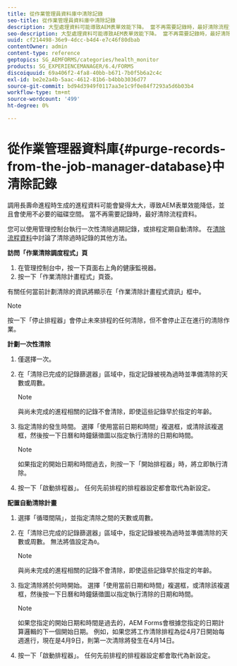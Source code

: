 ```yaml
---
title: 從作業管理員資料庫中清除記錄
seo-title: 從作業管理員資料庫中清除記錄
description: 大型處理資料可能導致AEM表單效能下降。 當不再需要記錄時，最好清除流程資料。
seo-description: 大型處理資料可能導致AEM表單效能下降。 當不再需要記錄時，最好清除流程資料。
uuid: cf214498-36e9-4dcc-b4d4-e7c46f80dbab
contentOwner: admin
content-type: reference
geptopics: SG_AEMFORMS/categories/health_monitor
products: SG_EXPERIENCEMANAGER/6.4/FORMS
discoiquuid: 69a406f2-4fa8-40bb-b671-7b0f5b6a2c4c
exl-id: be2e2a4b-5aac-4612-81b6-b4bbb3036d77
source-git-commit: bd94d3949f0117aa3e1c9f0e84f7293a5d6b03b4
workflow-type: tm+mt
source-wordcount: '499'
ht-degree: 0%

---
```


# 從作業管理器資料庫{#purge-records-from-the-job-manager-database}中清除記錄

調用長壽命進程時生成的進程資料可能會變得太大，導致AEM表單效能降低，並且會使用不必要的磁碟空間。 當不再需要記錄時，最好清除流程資料。

您可以使用管理控制台執行一次性清除過期記錄，或排程定期自動清除。 在[清除流程資料](/help/forms/using/admin-help/purging-process-data.md#purging-process-data)中討論了清除過時記錄的其他方法。

**訪問「作業清除調度程式」頁**

1. 在管理控制台中，按一下頁面右上角的健康監視器。
1. 按一下「作業清除計畫程式」頁簽。

有關任何當前計劃清除的資訊將顯示在「作業清除計畫程式資訊」框中。

>[!NOTE]
>
>按一下「停止排程器」會停止未來排程的任何清除，但不會停止正在進行的清除作業。

**計劃一次性清除**

1. 僅選擇一次。
1. 在「清除已完成的記錄篩選器」區域中，指定記錄被視為過時並準備清除的天數或周數。

   >[!NOTE]
   >
   >與尚未完成的進程相關的記錄不會清除，即使這些記錄早於指定的年齡。

1. 指定清除的發生時間。 選擇「使用當前日期和時間」複選框，或清除該複選框，然後按一下日曆和時鐘錶徵圖以指定執行清除的日期和時間。

   >[!NOTE]
   >
   >如果指定的開始日期和時間過去，則按一下「開始排程器」時，將立即執行清除。

1. 按一下「啟動排程器」。 任何先前排程的排程器設定都會取代為新設定。

**配置自動清除計畫**

1. 選擇「循環間隔」，並指定清除之間的天數或周數。
1. 在「清除已完成的記錄篩選器」區域中，指定記錄被視為過時並準備清除的天數或周數。 無法將值設定為`0`。

   >[!NOTE]
   >
   >與尚未完成的進程相關的記錄不會清除，即使這些記錄早於指定的年齡。

1. 指定清除將於何時開始。 選擇「使用當前日期和時間」複選框，或清除該複選框，然後按一下日曆和時鐘錶徵圖以指定執行清除的日期和時間。

   >[!NOTE]
   >
   >如果您指定的開始日期和時間是過去的，AEM Forms會根據您指定的日期計算邏輯的下一個開始日期。 例如，如果您將工作清除排程為從4月7日開始每週進行，現在是4月9日，則第一次清除將發生在4月14日。

1. 按一下「啟動排程器」。 任何先前排程的排程器設定都會取代為新設定。

